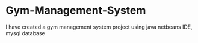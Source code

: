 # Gym-Management-System
I have created a gym management system project using java netbeans IDE, mysql database
